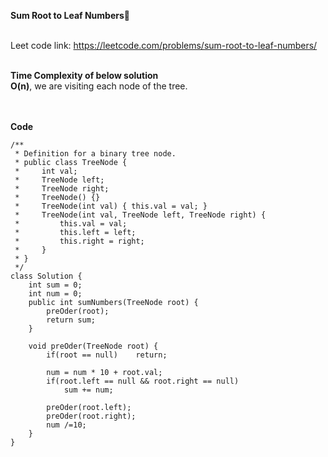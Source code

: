 **Sum Root to Leaf Numbers🚓**<br><br>

Leet code link: https://leetcode.com/problems/sum-root-to-leaf-numbers/ <br><br>

**Time Complexity of below solution**<br>
**O(n)**, we are visiting each node of the tree. 

<br><br>
**Code**<br>
```
/**
 * Definition for a binary tree node.
 * public class TreeNode {
 *     int val;
 *     TreeNode left;
 *     TreeNode right;
 *     TreeNode() {}
 *     TreeNode(int val) { this.val = val; }
 *     TreeNode(int val, TreeNode left, TreeNode right) {
 *         this.val = val;
 *         this.left = left;
 *         this.right = right;
 *     }
 * }
 */
class Solution {
    int sum = 0;
    int num = 0;
    public int sumNumbers(TreeNode root) {
        preOder(root);
        return sum;
    }
    
    void preOder(TreeNode root) {
        if(root == null)    return;
        
        num = num * 10 + root.val;
        if(root.left == null && root.right == null)
            sum += num;
            
        preOder(root.left);
        preOder(root.right);
        num /=10;
    }
}
```
